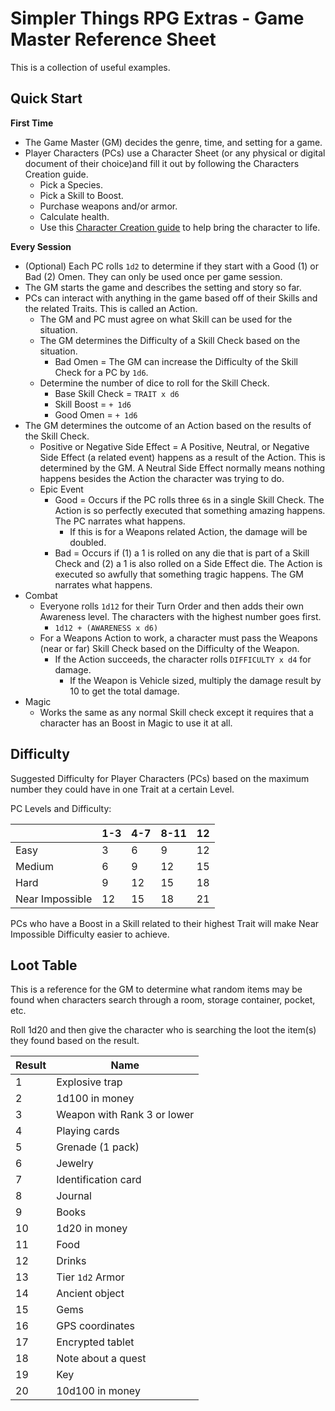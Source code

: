 # Simpler Things RPG Extras - Game Master Reference Sheet

This is a collection of useful examples.

## Quick Start

**First Time**

- The Game Master (GM) decides the genre, time, and setting for a game.
- Player Characters (PCs) use a Character Sheet (or any physical or digital document of their choice)and fill it out by following the Characters Creation guide.
    - Pick a Species.
    - Pick a Skill to Boost.
    - Purchase weapons and/or armor.
    - Calculate health.
    - Use this [Character Creation guide](https://github.com/ekultails/lifepages/blob/master/src/games/tabletop.rst#character-creation) to help bring the character to life.

**Every Session**

- (Optional) Each PC rolls `1d2` to determine if they start with a Good (1) or Bad (2) Omen. They can only be used once per game session.
- The GM starts the game and describes the setting and story so far.
- PCs can interact with anything in the game based off of their Skills and the related Traits. This is called an Action.
    - The GM and PC must agree on what Skill can be used for the situation.
    - The GM determines the Difficulty of a Skill Check based on the situation.
        - Bad Omen = The GM can increase the Difficulty of the Skill Check for a PC by `1d6`.
    - Determine the number of dice to roll for the Skill Check.
        - Base Skill Check = `TRAIT x d6`
        - Skill Boost = `+ 1d6`
        - Good Omen = `+ 1d6`
- The GM determines the outcome of an Action based on the results of the Skill Check.
    - Positive or Negative Side Effect = A Positive, Neutral, or Negative Side Effect (a related event) happens as a result of the Action. This is determined by the GM. A Neutral Side Effect normally means nothing happens besides the Action the character was trying to do.
    - Epic Event
        - Good = Occurs if the PC rolls three `6`s  in a single Skill Check. The Action is so perfectly executed that something amazing happens. The PC narrates what happens.
            - If this is for a Weapons related Action, the damage will be doubled.
        - Bad = Occurs if (1) a 1 is rolled on any die that is part of a Skill Check and (2) a 1 is also rolled on a Side Effect die. The Action is executed so awfully that something tragic happens. The GM narrates what happens.
- Combat
    - Everyone rolls `1d12` for their Turn Order and then adds their own Awareness level. The characters with the highest number goes first.
        - `1d12 + (AWARENESS x d6)`
    - For a Weapons Action to work, a character must pass the Weapons (near or far) Skill Check based on the Difficulty of the Weapon.
        - If the Action succeeds, the character rolls `DIFFICULTY x d4` for damage.
            - If the Weapon is Vehicle sized, multiply the damage result by 10 to get the total damage.
- Magic
    - Works the same as any normal Skill check except it requires that a character has an Boost in Magic to use it at all.

## Difficulty

Suggested Difficulty for Player Characters (PCs) based on the maximum number they could have in one Trait at a certain Level.

PC Levels and Difficulty:

|      | 1-3 | 4-7 | 8-11 | 12 |
| ---- | --- | --- | ---- | -- |
| Easy | 3 | 6 | 9 | 12 |
| Medium | 6 | 9 | 12 | 15 |
| Hard | 9 | 12 | 15 | 18 |
| Near Impossible | 12 | 15 | 18 | 21 |

PCs who have a Boost in a Skill related to their highest Trait will make Near Impossible Difficulty easier to achieve.

## Loot Table

This is a reference for the GM to determine what random items may be found when characters search through a room, storage container, pocket, etc.

Roll 1d20 and then give the character who is searching the loot the item(s) they found based on the result.

| Result | Name |
| ------ | ---- |
| 1 | Explosive trap |
| 2 | 1d100 in money |
| 3 | Weapon with Rank 3 or lower |
| 4 | Playing cards |
| 5 | Grenade (1 pack) |
| 6 | Jewelry |
| 7 | Identification card |
| 8 | Journal |
| 9 | Books |
| 10 | 1d20 in money
| 11 | Food |
| 12 | Drinks |
| 13 | Tier `1d2` Armor |
| 14 | Ancient object |
| 15 | Gems |
| 16 | GPS coordinates |
| 17 | Encrypted tablet |
| 18 | Note about a quest |
| 19 | Key |
| 20 | 10d100 in money |

